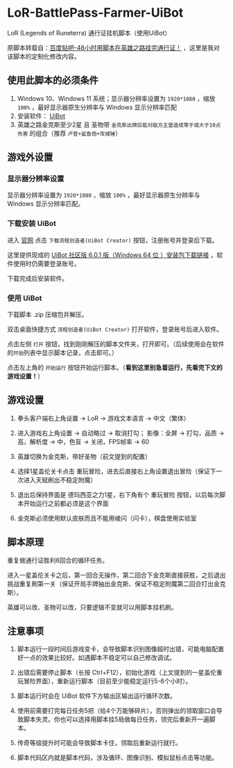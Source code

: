 # LoR-BattlePass-Farmer-UiBot

LoR (Legends of Runeterra) 通行证挂机脚本（使用UiBot）

原脚本转载自：[百度贴吧-48小时用脚本在英雄之路挂完通行证！](https://tieba.baidu.com/p/8488158275) ，这里是我对该脚本的定制化修改内容。


## 使用此脚本的必须条件

1. Windows 10、Windows 11 系统；显示器分辨率设置为 `1920*1080` ，缩放 `100%` ，最好显示器原生分辨率与 Windows 显示分辨率匹配
2. 安装软件： [UiBot](https://www.uibot.com.cn/) 
3. 英雄之路金克斯至少2星 且  圣物带 `金克斯出牌后能对敌方主堡造成等于或大于10点伤害` 的组合（推荐 `卢登+鲨鱼炮+攻城锤`）

## 游戏外设置

### 显示器分辨率设置

显示器分辨率设置为 `1920*1080` ，缩放 `100%` ，最好显示器原生分辨率与 Windows 显示分辨率匹配。

### 下载安装 UiBot

进入 [官网](https://www.uibot.com.cn/) 点击 `下载流程创造者(UiBot Creator)` 按钮，注册账号并登录后下载。

这里提供现成的 [UiBot 社区版 6.0.1 版（Windows 64 位 ）安装包下载链接](https://down.uibot.com.cn/OFFICIAL/UiBot/6.0.1/UiBot_Community_Official_X64_V6.0.1_2022.06.29.1740.exe) ，软件使用时仍需要登录账号。

下载完成后安装软件。

### 使用 UiBot

下载脚本 .zip 压缩包并解压。

双击桌面快捷方式 `流程创造者(UiBot Creator)` 打开软件，登录账号后进入软件。

点击左侧 `打开` 按钮，找到刚刚解压的脚本文件夹，打开即可。（后续使用会在软件的`开始`列表中显示脚本记录，点击即可。）

点击左上角的 `开始运行` 按钮开始运行脚本。（**看到这里别急着运行，先看完下文的游戏设置！**）

## 游戏设置

1. 拳头客户端右上角设置 -> LoR -> 游戏文本语言 -> 中文（繁体）

2. 进入游戏右上角设置 -> 自动略过 -> 取消打勾； 影像：全屏 -> 打勾，品质 -> 高，解析度 -> 中，色盲 -> 关闭，FPS帧率 -> 60

3. 英雄切换为金克斯，带好圣物（前文提到的配置）

4. 选择1星盖伦关卡点击 重玩冒险，进去后直接右上角设置退出冒险（保证下一次进入天赋刷出不稳定附魔）

5. 退出后保持界面是  德玛西亚之力1星，右下角有个 重玩冒险 按钮，以后每次脚本开始运行之前都必须是这个界面

6. 金克斯必须使用默认皮肤而且不能用棱闪（闪卡），棋盘使用实验室

## 脚本原理

重复做通行证胜利6回合的循环任务。

进入一星盖伦关卡之后，第一回合无操作，第二回合下金克斯直接获胜，之后退出挑战重复刷第一关（保证开局手牌抽出金克斯、保证不稳定附魔第二回合打出金克斯）。

英雄可以改、圣物可以改，只要逻辑不变就可以用脚本挂机刷。

## 注意事项

1. 脚本运行一段时间后游戏变卡，会导致脚本识别图像超时出错，可能电脑配置好一点的效果比较好。如遇脚本不稳定可以自己修改调试。

2. 出错后需要停止脚本（长按 Ctrl+F12），初始化游戏（上文提到的一星盖伦重玩冒险界面），重新运行脚本（目前至少能稳定运行5-6个小时）。

3. 脚本运行时会在 UiBot 软件下方输出区输出运行循环次数。

4. 使用前需要打完每日任务5把（给4个万能够碎片），否则弹出的领取窗口会导致脚本失灵。你也可以选择用脚本挂5局做每日任务，领完后重新开一遍脚本。

5. 传奇等级提升时可能会导致脚本卡住，领取后重新运行就行。

6. 脚本代码区内就是脚本代码，涉及循环、图像识别、模拟鼠标点击等功能。

     
